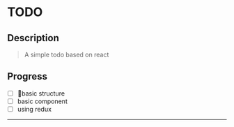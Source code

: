 # TODO

## Description

> A simple todo based on react

## Progress
- [ ] basic structure
- [ ] basic component
- [ ] using redux

---